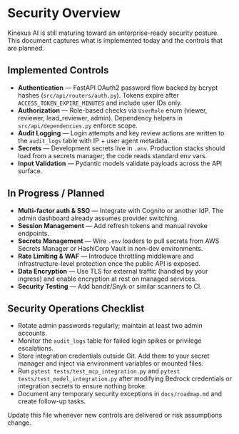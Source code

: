 # Security Overview

Kinexus AI is still maturing toward an enterprise-ready security posture. This document captures what is implemented today and the controls that are planned.

## Implemented Controls
- **Authentication** — FastAPI OAuth2 password flow backed by bcrypt hashes (`src/api/routers/auth.py`). Tokens expire after `ACCESS_TOKEN_EXPIRE_MINUTES` and include user IDs only.
- **Authorization** — Role-based checks via `UserRole` enum (viewer, reviewer, lead_reviewer, admin). Dependency helpers in `src/api/dependencies.py` enforce scope.
- **Audit Logging** — Login attempts and key review actions are written to the `audit_logs` table with IP + user agent metadata.
- **Secrets** — Development secrets live in `.env`. Production stacks should load from a secrets manager; the code reads standard env vars.
- **Input Validation** — Pydantic models validate payloads across the API surface.

## In Progress / Planned
- **Multi-factor auth & SSO** — Integrate with Cognito or another IdP. The admin dashboard already assumes provider switching.
- **Session Management** — Add refresh tokens and manual revoke endpoints.
- **Secrets Management** — Wire `.env` loaders to pull secrets from AWS Secrets Manager or HashiCorp Vault in non-dev environments.
- **Rate Limiting & WAF** — Introduce throttling middleware and infrastructure-level protection once the public API is exposed.
- **Data Encryption** — Use TLS for external traffic (handled by your ingress) and enable encryption at rest on managed services.
- **Security Testing** — Add bandit/Snyk or similar scanners to CI.

## Security Operations Checklist
- Rotate admin passwords regularly; maintain at least two admin accounts.
- Monitor the `audit_logs` table for failed login spikes or privilege escalations.
- Store integration credentials outside Git. Add them to your secret manager and inject via environment variables or mounted files.
- Run `pytest tests/test_mcp_integration.py` and `pytest tests/test_model_integration.py` after modifying Bedrock credentials or integration secrets to ensure nothing broke.
- Document any temporary security exceptions in `docs/roadmap.md` and create follow-up tasks.

Update this file whenever new controls are delivered or risk assumptions change.
